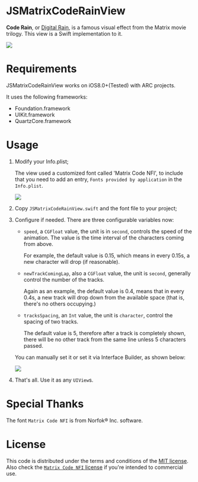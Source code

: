 # JSMatrixCodeRainView

**Code Rain**, or [Digital Rain](https://en.wikipedia.org/wiki/Matrix_digital_rain), is a famous visual effect from the Matrix movie trilogy. This view is a Swift implementation to it.

![](http://ww3.sinaimg.cn/large/5613ec79jw1f8hmevmxy9g20a00hsb29.gif)

# Requirements

JSMatrixCodeRainView works on iOS8.0+(Tested) with ARC projects.

It uses the following frameworks:
- Foundation.framework
- UIKit.framework
- QuartzCore.framework

# Usage

1. Modify your Info.plist;

    The view used a customized font called 'Matrix Code NFI', to include that you need to add an entry, `Fonts provided by application` in the `Info.plist`.

    ![](http://ww4.sinaimg.cn/large/5613ec79jw1f8hm06k2djj212m0meth1.jpg)

2. Copy `JSMatrixCodeRainView.swift` and the font file to your project;
3. Configure if needed. There are three configurable variables now:
    - `speed`, a `CGFloat` value, the unit is in `second`, controls the speed of the animation. The value is the time interval of the characters coming from above.
    
        For example, the default value is 0.15, which means in every 0.15s, a new character will drop (if reasonable).
    - `newTrackComingLap`, also a `CGFloat` value, the unit is `second`, generally control the number of the tracks.  
    
        Again as an example, the default value is 0.4, means that in every 0.4s, a new track will drop down from the available space (that is, there's no others occupying.)
    - `tracksSpacing`, an `Int` value, the unit is `character`, control the spacing of two tracks.
    
        The default value is 5, therefore after a track is completely shown, there will be no other track from the same line unless 5 characters passed.

          
    You can manually set it or set it via Interface Builder, as shown below:

    ![](http://ww1.sinaimg.cn/large/5613ec79jw1f8hq5majxfj20du050jrx.jpg)

4. That's all. Use it as any `UIView`s.

# Special Thanks

The font `Matrix Code NFI` is from Norfok® Inc. software.

# License

This code is distributed under the terms and conditions of the [MIT license](./LICENSE.md).  
Also check the [`Matrix Code NFI` license](./NFILicense.txt) if you're intended to commercial use.